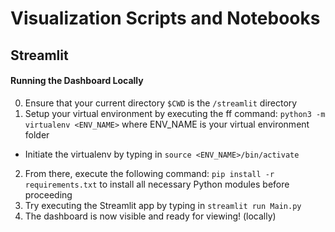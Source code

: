 # Visualization Scripts and Notebooks

## Streamlit

#### Running the Dashboard Locally

0. Ensure that your current directory `$CWD` is the `/streamlit` directory
1. Setup your virtual environment by executing the ff command: `python3 -m virtualenv <ENV_NAME>` where ENV_NAME is your virtual environment folder
  - Initiate the virtualenv by typing in `source <ENV_NAME>/bin/activate`
2. From there, execute the following command: `pip install -r requirements.txt` to install all necessary Python modules before proceeding
3. Try executing the Streamlit app by typing in `streamlit run Main.py`
4. The dashboard is now visible and ready for viewing! (locally)